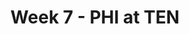 ---
layout: game
title: Week 7 - PHI at TEN
season: 2010
game_id: 2010_07_PHI_TEN
away_team: PHI
home_team: TEN
---